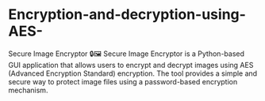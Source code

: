# Encryption-and-decryption-using-AES-

Secure Image Encryptor 🔒🖼️
Secure Image Encryptor is a Python-based GUI application that allows users to encrypt and decrypt images using AES (Advanced Encryption Standard) encryption. The tool provides a simple and secure way to protect image files using a password-based encryption mechanism.
